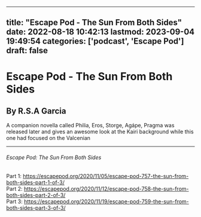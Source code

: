
---
title: "Escape Pod - The Sun From Both Sides"
date: 2022-08-18 10:42:13
lastmod: 2023-09-04 19:49:54
categories: ['podcast', 'Escape Pod']
draft: false
---


# Escape Pod - The Sun From Both Sides
## By R.S.A Garcia

A companion novella called Philia, Eros, Storge, Agápe, Pragma was released later and gives an awesome look at the Kairi background while this one had focused on the Valcenian

- - -
###### Escape Pod: The Sun From Both Sides

Part 1: https://escapepod.org/2020/11/05/escape-pod-757-the-sun-from-both-sides-part-1-of-3/  
Part 2: https://escapepod.org/2020/11/12/escape-pod-758-the-sun-from-both-sides-part-2-of-3/  
Part 3: https://escapepod.org/2020/11/19/escape-pod-759-the-sun-from-both-sides-part-3-of-3/

<!-- #public #podcast #Escape Pod# -->

<!-- {BearID:D1F3A172-8639-4A3C-9E1E-A6B37798CC72-13673-000000FB85D129FF} -->
